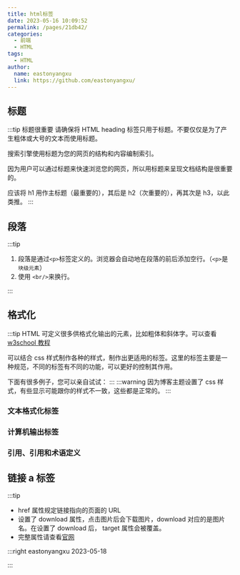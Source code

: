```yaml
---
title: html标签
date: 2023-05-16 10:09:52
permalink: /pages/21db42/
categories:
  - 前端
  - HTML
tags:
  - HTML
author:
  name: eastonyangxu
  link: https://github.com/eastonyangxu/
---
```


## 标题

:::tip 标题很重要
请确保将 HTML heading 标签只用于标题。不要仅仅是为了产生粗体或大号的文本而使用标题。

搜索引擎使用标题为您的网页的结构和内容编制索引。

因为用户可以通过标题来快速浏览您的网页，所以用标题来呈现文档结构是很重要的。

应该将 h1 用作主标题（最重要的），其后是 h2（次重要的），再其次是 h3，以此类推。
:::
<html-label-title/>

## 段落

:::tip

1. 段落是通过`<p>`标签定义的。浏览器会自动地在段落的前后添加空行。（`<p>`是`块级元素`）
2. 使用 `<br/>`来换行。

:::
<html-label-p/>

## 格式化

:::tip
HTML 可定义很多供格式化输出的元素，比如粗体和斜体字。可以查看 [w3school 教程](https://www.w3school.com.cn/html/html_formatting.asp)

可以结合 css 样式制作各种的样式，制作出更适用的标签。这里的标签主要是一种规范，不同的标签有不同的功能，可以更好的控制其作用。

下面有很多例子，您可以亲自试试：
:::
:::warning
因为博客主题设置了 css 样式，有些显示可能跟你的样式不一致，这些都是正常的。
:::

### 文本格式化标签

<html-label-format1/>

### 计算机输出标签

<html-label-format2/>

### 引用、引用和术语定义

<html-label-format3/>

## 链接 a 标签

:::tip

- href 属性规定链接指向的页面的 URL
- 设置了 download 属性，点击图片后会下载图片，download 对应的是图片名。在设置了 download 后， target 属性会被覆盖。
- 完整属性请查看[官网](https://www.w3school.com.cn/tags/tag_a.asp)

:::right
eastonyangxu 2023-05-18

:::

<html-label-a/>
